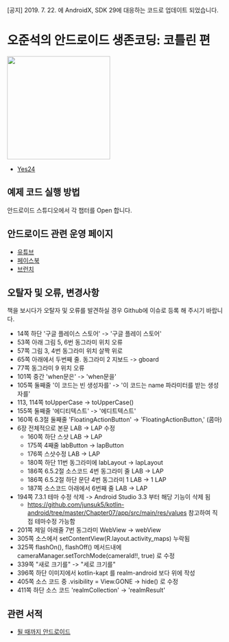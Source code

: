 [공지] 2019. 7. 22. 에 AndroidX, SDK 29에 대응하는 코드로 업데이트 되었습니다.

# 오준석의 안드로이드 생존코딩: 코틀린 편
<img src="http://image.yes24.com/momo/TopCate1985/MidCate002/198416184.jpg" width="240">

* [Yes24](http://bit.ly/2N6RoUS)

## 예제 코드 실행 방법

안드로이드 스튜디오에서 각 챕터를 Open 합니다.

## 안드로이드 관련 운영 페이지
* [유튜브](https://www.youtube.com/playlist?list=PLxTmPHxRH3VWTd-8KB67Itegihkl4SVKe)
* [페이스북](https://www.facebook.com/untilandroid)
* [브런치](https://brunch.co.kr/@hopeless)

## 오탈자 및 오류, 변경사항

책을 보시다가 오탈자 및 오류를 발견하실 경우 Github에 이슈로 등록 해 주시기 바랍니다.

- 14쪽 하단 '구글 플레이스 스토어' -> '구글 플레이 스토어'
- 53쪽 아래 그림 5, 6번 동그라미 위치 오류
- 57쪽 그림 3, 4번 동그라미 위치 살짝 위로
- 65쪽 아래에서 두번째 줄. 동그라미 2 지보드 -> gboard
- 77쪽 동그라미 9 위치 오류
- 101쪽 중간 'when문은' -> 'when문을'
- 105쪽 둘째줄 '이 코드는 빈 생성자를' -> '이 코드는 name 파라미터를 받는 생성자를'
- 113, 114쪽 toUpperCase -> toUpperCase()
- 155쪽 둘째줄 '에디티텍스트' -> '에디트텍스트'
- 160쪽 6.3절 둘째줄 'FloatingActionButton' -> 'FloatingActionButton,' (콤마)
- 6장 전체적으로 본문 LAB -> LAP 수정
  - 160쪽 하단 스샷 LAB -> LAP
  - 175쪽 4째줄 labButton -> lapButton
  - 176쪽 스샷수정 LAB -> LAP
  - 180쪽 하단 11번 동그라미에 labLayout -> lapLayout
  - 186쪽 6.5.2절 소스코드 4번 동그라미 줄 LAB -> LAP
  - 186쪽 6.5.2절 하단 문단 4번 동그라미 1 LAB -> 1 LAP
  - 187쪽 소스코드 아래에서 6번째 줄 LAB -> LAP
- 194쪽 7.3.1 테마 수정 삭제 -> Android Studio 3.3 부터 해당 기능이 삭제 됨
  - https://github.com/junsuk5/kotlin-android/tree/master/Chapter07/app/src/main/res/values 참고하여 직접 테마수정 가능함
- 201쪽 제일 아래줄 7번 동그라미 WebView -> webView
- 305쪽 소스에서 setContentView(R.layout.activity_maps) 누락됨
- 325쪽 flashOn(), flashOff() 메서드내에 cameraManager.setTorchMode(cameraId!!, true) 로 수정
- 339쪽 "새로 크기를" -> "세로 크기를"
- 396쪽 하단 이미지에서 kotlin-kapt 를 realm-android 보다 위에 작성
- 405쪽 소스 코드 중 .visibility = View.GONE -> hide() 로 수정
- 411쪽 하단 소스 코드 'realmCollection' -> 'realmResult'

## 관련 서적

* [될 때까지 안드로이드](http://www.yes24.com/24/goods/59298937?scode=032&OzSrank=1)
